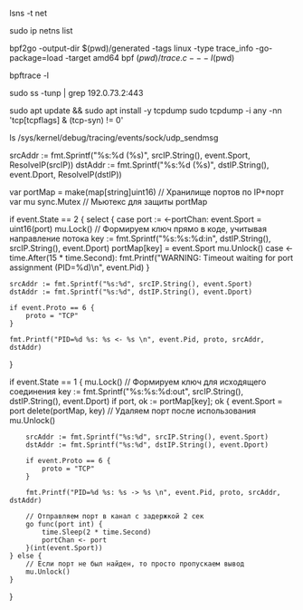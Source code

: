 lsns -t net


sudo ip netns list


bpf2go -output-dir $(pwd)/generated -tags linux -type trace_info -go-package=load -target amd64 bpf $(pwd)/trace.c -- -I$(pwd)

bpftrace -l

sudo ss -tunp | grep 192.0.73.2:443


sudo apt update && sudo apt install -y tcpdump
sudo tcpdump -i any -nn 'tcp[tcpflags] & (tcp-syn) != 0'

ls /sys/kernel/debug/tracing/events/sock/udp_sendmsg


srcAddr := fmt.Sprintf("%s:%d (%s)", srcIP.String(), event.Sport, ResolveIP(srcIP))
dstAddr := fmt.Sprintf("%s:%d (%s)", dstIP.String(), event.Dport, ResolveIP(dstIP))



var portMap = make(map[string]uint16) // Хранилище портов по IP+порт
var mu sync.Mutex                     // Мьютекс для защиты portMap

if event.State == 2 {
    select {
    case port := <-portChan:
        event.Sport = uint16(port)
        mu.Lock()
        // Формируем ключ прямо в коде, учитывая направление потока
        key := fmt.Sprintf("%s:%s:%d:in", dstIP.String(), srcIP.String(), event.Dport)
        portMap[key] = event.Sport
        mu.Unlock()
    case <-time.After(15 * time.Second):
        fmt.Printf("WARNING: Timeout waiting for port assignment (PID=%d)\n", event.Pid)
    }

    srcAddr := fmt.Sprintf("%s:%d", srcIP.String(), event.Sport)
    dstAddr := fmt.Sprintf("%s:%d", dstIP.String(), event.Dport)

    if event.Proto == 6 {
        proto = "TCP"
    }

    fmt.Printf("PID=%d %s: %s <- %s \n", event.Pid, proto, srcAddr, dstAddr)
}

if event.State == 1 {
    mu.Lock()
    // Формируем ключ для исходящего соединения
    key := fmt.Sprintf("%s:%s:%d:out", srcIP.String(), dstIP.String(), event.Dport)
    if port, ok := portMap[key]; ok {
        event.Sport = port
        delete(portMap, key) // Удаляем порт после использования
        mu.Unlock()

        srcAddr := fmt.Sprintf("%s:%d", srcIP.String(), event.Sport)
        dstAddr := fmt.Sprintf("%s:%d", dstIP.String(), event.Dport)

        if event.Proto == 6 {
            proto = "TCP"
        }

        fmt.Printf("PID=%d %s: %s -> %s \n", event.Pid, proto, srcAddr, dstAddr)

        // Отправляем порт в канал с задержкой 2 сек
        go func(port int) {
            time.Sleep(2 * time.Second)
            portChan <- port
        }(int(event.Sport))
    } else {
        // Если порт не был найден, то просто пропускаем вывод
        mu.Unlock()
    }
}





